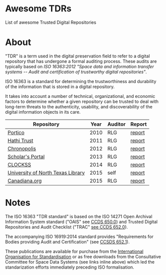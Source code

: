 # Awesome TDRs
List of awesome Trusted Digital Repositories

# About
"TDR" is a term used in the digital preservation field to refer to a digital repository that has undergone a formal auditing process. These audits are typically based on _ISO 16363:2012 "Space data and information transfer systems -- Audit and certification of trustworthy digital repositories"_. 

ISO 16363 is a standard for determining the trustworthiness and durability of the information that is stored in a digital repository. 

It takes into account a number of technical, organizational, and economic factors to determine whether a given repository can be trusted to deal with long-term threats to the authenticity, usability, and discoverability of the digital information objects in its care.

| Repository | Year | Auditor | Report
| - | - | - | -
| [Portico](http://www.portico.org/digital-preservation/) | 2010 | RLG | [report](https://www.crl.edu/reports/portico-audit-report-2010) 
| [Hathi Trust](https://www.hathitrust.org/) | 2011 | RLG | [report](https://www.crl.edu/reports/hathitrust-audit-report-2011)
| [Chronopolis](https://libraries.ucsd.edu/chronopolis/) | 2012 | RLG | [report](https://www.crl.edu/reports/chronopolis-audit-report-2012)
| [Scholar's Portal](http://scholarsportal.info/) | 2013 | RLG | [report](https://www.crl.edu/reports/scholars-portal-audit-report-2013)
| [CLOCKSS](https://www.clockss.org/) | 2014 | RLG | [report](https://www.crl.edu/reports/clockss-audit-report-2014)
| [University of North Texas Library](https://digital.library.unt.edu/) | 2015 | self | [report](http://www.library.unt.edu/digital-libraries/trusted-digital-repository)
| [Canadiana.org](https://canadiana.org) | 2015 | RLG |[report](https://www.crl.edu/reports/certification-report-canadianaorg-digital-repository)

# Notes

The ISO 16363 "TDR standard" is based on the ISO 14271 Open Archival Information System standard ("OAIS" see [CCDS 650.0](https://public.ccsds.org/pubs/650x0m2.pdf)) and Trusted Digital Repositories and Audit Checklist ("TRAC" [see CCDS 652.0](http://public.ccsds.org/publications/archive/652x0m1.pdf)). 

The accompanying ISO 16919:2014 standard provides "Requirements for Bodies providing Audit and Certification" (see [CCSDS 652.1](https://public.ccsds.org/Pubs/652x1m2.pdf)).

These publications are available for purchase from the [International Organisation for Standardisation](https://www.iso.org/) or as free downloads from the Consultative Committee for Space Data Systems (see links inline above) which led the standarization efforts immediately preceding ISO formalisation.

